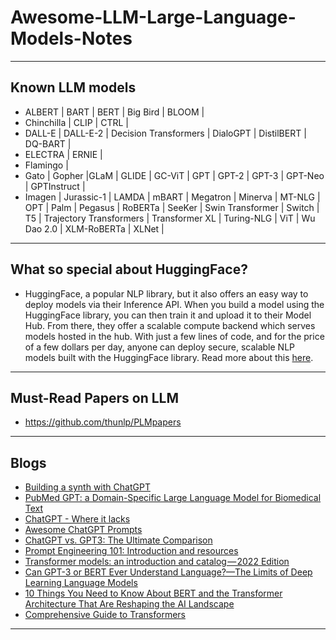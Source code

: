# Awesome-LLM-Large-Language-Models-Notes
***

## Known LLM models
- ALBERT | BART | BERT | Big Bird | BLOOM |
- Chinchilla | CLIP | CTRL |
- DALL-E | DALL-E-2 | Decision Transformers | DialoGPT | DistilBERT | DQ-BART |
- ELECTRA | ERNIE |
- Flamingo |
- Gato | Gopher |GLaM | GLIDE | GC-ViT | GPT | GPT-2 | GPT-3 | GPT-Neo | GPTInstruct |
- Imagen |
    Jurassic-1 |
    LAMDA |
    mBART |
    Megatron |
    Minerva |
    MT-NLG |
    OPT |
    Palm |
    Pegasus |
    RoBERTa |
    SeeKer |
    Swin Transformer |
    Switch |
    T5 |
    Trajectory Transformers |
    Transformer XL |
    Turing-NLG |
    ViT |
    Wu Dao 2.0 |
    XLM-RoBERTa |
    XLNet |
***

## What so special about HuggingFace?
- HuggingFace, a popular NLP library, but it also offers an easy way to deploy models via their Inference API. When you build a model using the HuggingFace library, you can then train it and upload it to their Model Hub. From there, they offer a scalable compute backend which serves models hosted in the hub. With just a few lines of code, and for the price of a few dollars per day, anyone can deploy secure, scalable NLP models built with the HuggingFace library. Read more about this [here](https://huggingface.co/pricing).
***

## Must-Read Papers on LLM
- https://github.com/thunlp/PLMpapers
*** 

## Blogs
- [Building a synth with ChatGPT](https://jlongster.com/building-a-synth-with-chatgpt)
- [PubMed GPT: a Domain-Specific Large Language Model for Biomedical Text](https://www.mosaicml.com/blog/introducing-pubmed-gpt)
- [ChatGPT - Where it lacks](https://cookup.ai/chatgpt/where-it-lacks/)
- [Awesome ChatGPT Prompts](https://github.com/f/awesome-chatgpt-prompts)
- [ChatGPT vs. GPT3: The Ultimate Comparison](https://dzone.com/articles/chatgpt-vs-gpt3-the-ultimate-comparison-features)
- [Prompt Engineering 101: Introduction and resources](https://amatriain.net/blog/PromptEngineering)
- [Transformer models: an introduction and catalog — 2022 Edition](https://amatriain.net/blog/transformer-models-an-introduction-and-catalog-2d1e9039f376/#GATO)
- [Can GPT-3 or BERT Ever Understand Language?⁠—The Limits of Deep Learning Language Models](https://neptune.ai/blog/gpt-3-bert-limits-of-deep-learning-language-models)
- [10 Things You Need to Know About BERT and the Transformer Architecture That Are Reshaping the AI Landscape](https://neptune.ai/blog/bert-and-the-transformer-architecture)
- [Comprehensive Guide to Transformers](https://neptune.ai/blog/comprehensive-guide-to-transformers)
***
